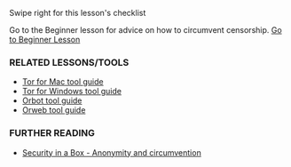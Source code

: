 [Title]: # (What now?)
[Difficulty]: # (Advanced)
[Order]: # (3)

Swipe right for this lesson's checklist

Go to the Beginner lesson for advice on how to circumvent censorship.
[Go to Beginner Lesson](umbrella://lesson/the-internet/0)

### RELATED LESSONS/TOOLS

*   [Tor for Mac tool guide](umbrella://lesson/tor-for-mac-os-x)
*   [Tor for Windows tool guide](umbrella://lesson/tor-for-windows)
*   [Orbot tool guide](umbrella://lesson/orbot-&-orweb)
*   [Orweb tool guide](umbrella://lesson/orbot-&-orweb)

### FURTHER READING

*   [Security in a Box - Anonymity and circumvention](https://securityinabox.org/en/guide/anonymity-and-circumvention)